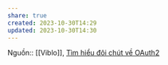 ```yaml
---
share: true
created: 2023-10-30T14:29
updated: 2023-10-30T14:30
---
```

Nguồn:: [[Viblo]], [Tìm hiểu đôi chút về OAuth2](https://viblo.asia/p/tim-hieu-doi-chut-ve-oauth2-eW65GvMLlDO)

